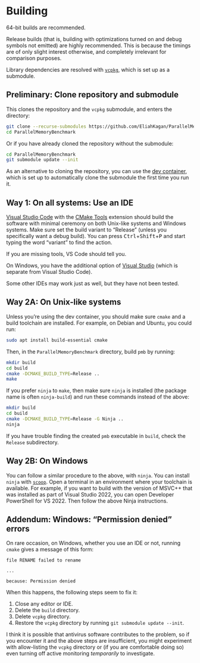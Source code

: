 # Building

64-bit builds are recommended.

Release builds (that is, building with optimizations turned on and debug
symbols not emitted) are highly recommended. This is because the timings are of
only slight interest otherwise, and completely irrelevant for comparison
purposes.

Library dependencies are resolved with
[`vcpkg`](https://vcpkg.io/en/getting-started.html), which is set up as a
submodule.

## Preliminary: Clone repository and submodule

This clones the repository and the `vcpkg` submodule, and enters the directory:

```sh
git clone --recurse-submodules https://github.com/EliahKagan/ParallelMemoryBenchmark.git
cd ParallelMemoryBenchmark
```

Or if you have already cloned the repository without the submodule:

```sh
cd ParallelMemoryBenchmark
git submodule update --init
```

As an alternative to cloning the repository, you can use the [dev
container](https://docs.github.com/en/codespaces/setting-up-your-project-for-codespaces/adding-a-dev-container-configuration/introduction-to-dev-containers),
which is set up to automatically clone the submodule the first time you run it.

## Way 1: On all systems: Use an IDE

[Visual Studio Code](https://code.visualstudio.com/) with the [CMake
Tools](https://marketplace.visualstudio.com/items?itemName=ms-vscode.cmake-tools)
extension should build the software with minimal ceremony on both Unix-like
systems and Windows systems. Make sure set the build variant to “Release”
(unless you specifically want a debug build). You can press
<kbd>Ctrl</kbd>+<kbd>Shift</kbd>+<kbd>P</kbd> and start typing the word
“variant” to find the action.

If you are missing tools, VS Code should tell you.

On Windows, you have the additional option of [Visual
Studio](https://visualstudio.microsoft.com/#vs-section) (which is separate from
Visual Studio Code).

Some other IDEs may work just as well, but they have not been tested.

## Way 2A: On Unix-like systems

Unless you’re using the dev container, you should make sure `cmake` and a build
toolchain are installed. For example, on Debian and Ubuntu, you could run:

```sh
sudo apt install build-essential cmake
```

Then, in the `ParallelMemoryBenchmark` directory, build `pmb` by running:

```sh
mkdir build
cd build
cmake -DCMAKE_BUILD_TYPE=Release ..
make
```

If you prefer `ninja` to `make`, then make sure `ninja` is installed (the
package name is often `ninja-build`) and run these commands instead of the
above:

```sh
mkdir build
cd build
cmake -DCMAKE_BUILD_TYPE=Release -G Ninja ..
ninja
```

If you have trouble finding the created `pmb` executable in `build`, check the
`Release` subdirectory.

## Way 2B: On Windows

You can follow a similar procedure to the above, with `ninja`. You can install
`ninja` with [`scoop`](https://scoop.sh/). Open a terminal in an environment
where your toolchain is available. For example, if you want to build with the
version of MSVC++ that was installed as part of Visual Studio 2022, you can
open Developer PowerShell for VS 2022. Then follow the above Ninja
instructions.

## Addendum: Windows: “Permission denied” errors

On rare occasion, on Windows, whether you use an IDE or not, running `cmake`
gives a message of this form:

```text
file RENAME failed to rename

...

because: Permission denied
```

When this happens, the following steps seem to fix it:

1. Close any editor or IDE.
2. Delete the `build` directory.
3. Delete `vcpkg` directory.
4. Restore the `vcpkg` directory by running `git submodule update --init`.

I think it is possible that antivirus software contributes to the problem, so
if you encounter it and the above steps are insufficient, you might experiment
with allow-listing the `vcpkg` directory or (if you are comfortable doing so)
even turning off active monitoring *temporarily* to investigate.
